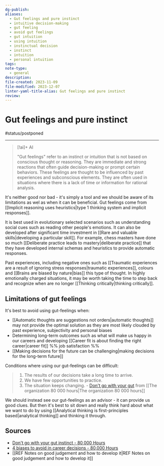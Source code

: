 ```yaml
---
dg-publish: 
aliases:
  - Gut feelings and pure instinct
  - intuitive decision-making
  - gut feeling
  - avoid gut feelings
  - gut intuition
  - using intuition
  - instinctual decision
  - instinct
  - intuition
  - personal intuition
tags: 
note-type:
  - general
description: 
file-created: 2023-11-09
file-modified: 2023-12-07
linter-yaml-title-alias: Gut feelings and pure instinct
review:
---
```


# Gut feelings and pure instinct

#status/postponed

---

> [!ai]+ AI
>
> "Gut feelings" refer to an instinct or intuition that is not based on conscious thought or reasoning. They are immediate and strong reactions that often guide decision-making or prompt certain behaviors. These feelings are thought to be influenced by past experiences and subconscious elements. They are often used in situations where there is a lack of time or information for rational analysis.

It's neither good nor bad - it's simply a tool and we should be aware of its limitations as wel as when it can be beneficial. Gut feelings come from [[Implicit reasoning uses heuristics|type 1 thinking system and implicit responses]].

It is best used in evolutionary selected scenarios such as understanding social cues such as reading other people's emotions. It can also be developed after significant time investment in [[Rare and valuable skills|developing a particular skill]]. For example, chess masters have done so much [[Deliberate practice leads to mastery|deliberate practice]] that they have developed internal schemas and heuristics to provide automatic responses.

Past experiences, including negative ones such as [[Traumatic experiences are a result of ignoring stress responses|traumatic experiences]], colours and [[Brains are biased by nature|bias]] this type of thought. In highly emotionally charged situations, it may be worth taking the time to step back and recognize when are no longer [[Thinking critically|thinking critically]].

## Limitations of gut feelings

It's best to avoid using gut-feelings when:
- [[Automatic thoughts are suggestions not orders|automatic thoughts]] may not provide the optimal solution as they are most likely clouded by past experience, subjectivity and personal biases
- Determining long-term outcomes such as what will make us happy in our careers and developing [[Career fit is about finding the right career|career fit]] %% job satisfaction %%
- [[Making decisions for the future can be challenging|making decisions for the long-term future]]

Conditions where using our gut-feelings can be difficult:

> 1. The results of our decisions take a long time to arrive.
> 2. We have few opportunities to practice.
> 3. The situation keeps changing.
> \- [Don't go with your gut](https://80000hours.org/career-guide/personal-fit/#why-introspection-going-with-your-gut-and-career-tests-dont-work) from [[The organization 80 000 hours|The organization 80 000 hours]]

We should instead see our gut-feelings as an advisor - it can provide us good clues. But then it's best to sit down and really think hard about what we want to do by using [[Analytical thinking is first-principles based|analytical thinking]] and thinking it through.

## Sources

- [Don't go with your gut instinct - 80,000 Hours](https://80000hours.org/articles/dont-go-with-your-gut-instinct/)
- [4 biases to avoid in career decisions - 80,000 Hours](https://80000hours.org/articles/4-biases-to-avoid-in-career-decisions/)
- [[REF Notes on good judgement and how to develop it|REF Notes on good judgement and how to develop it]]

